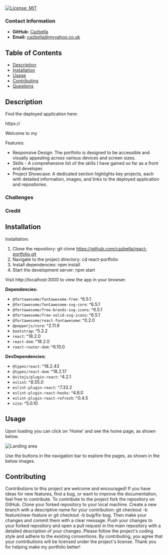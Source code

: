 
  # 

[![License: MIT](https://img.shields.io/badge/License-MIT-yellow.svg)](https://opensource.org/licenses/MIT)

### Contact Information
- **GitHub:** [Cazbella](https://github.com/Cazbella)
- **Email:** cazbella@myyahoo.co.uk



## Table of Contents
- [Description](#description)
- [Installation](#installation)
- [Usage](#usage)
- [Contributing](#contributing)
- [Questions](#questions)


## Description

Find the deployed application here: 

https://

Welcome to my

Features:
- Responsive Design: The portfolio is designed to be accessible and visually appealing across various devices and screen sizes.
- Skills - A comprehensive list of the skills I have gained so far as a front end developer.
- Project Showcase: A dedicated section highlights key projects, each with detailed information, images, and links to the deployed application and repositories.


### Challenges



### Credit



## Installation
Installation:
1. Clone the repository: git clone https://github.com/cazbella/react-portfolio.git
2. Navigate to the project directory: cd react-portfolio
3. Install dependencies: npm install
4. Start the development server: npm start

Visit http://localhost:3000 to view the app in your browser.

**Dependencies:**
- `@fortawesome/fontawesome-free`: ^6.5.1
- `@fortawesome/fontawesome-svg-core`: ^6.5.1
- `@fortawesome/free-brands-svg-icons`: ^6.5.1
- `@fortawesome/free-solid-svg-icons`: ^6.5.1
- `@fortawesome/react-fontawesome`: ^0.2.0
- `@popperjs/core`: ^2.11.8
- `bootstrap`: ^5.3.2
- `react`: ^18.2.0
- `react-dom`: ^18.2.0
- `react-router-dom`: ^6.10.0

**DevDependencies:**
- `@types/react`: ^18.2.43
- `@types/react-dom`: ^18.2.17
- `@vitejs/plugin-react`: ^4.2.1
- `eslint`: ^8.55.0
- `eslint-plugin-react`: ^7.33.2
- `eslint-plugin-react-hooks`: ^4.6.0
- `eslint-plugin-react-refresh`: ^0.4.5
- `vite`: ^5.0.10


## Usage

Upon loading you can click on 'Home' and see the home page, as shown below. 

![Landing area](./src/assets/images/landing-area-react.png)

Use the buttons in the navigation bar to explore the pages, as shown in the below images.



## Contributing
Contributions to this project are welcome and encouraged! If you have ideas for new features, find a bug, or want to improve the documentation, feel free to contribute. To contribute to the project fork the repository on GitHub. Clone your forked repository to your local machine. Create a new branch with a descriptive name for your contribution: git checkout -b feature/new-feature or git checkout -b bug/fix-bug. Then make your changes and commit them with a clear message. Push your changes to your forked repository and open a pull request in the main repository with a detailed description of your changes. Please follow the project's coding style and adhere to the existing conventions. By contributing, you agree that your contributions will be licensed under the project's license. Thank you for helping make my portfolio better!
